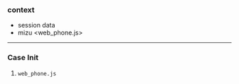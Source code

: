 ### context

* session data <auth>
* mizu <web_phone.js>

---

### Case Init

1. `web_phone.js` <script /> loading
2. `web_phone.js` initializing
   a. agent status webSocket listen => zustand store
3. `web_phone.js` loaded mizu init (session sip credentials)
   a. backend api agent status => get yeastar agent status
   b. on_register_state_change => agent status webSocket emit (agent information)
4. mizu init success mizu on_call_state_change
   a. call_stack listen => save incoming and outgoing events in array
   b. in_bound_ringing listen
   c. in_bound_connect listen
   d. out_bound_ringing listen
   e. out_bound_connect listen
   f. webSocket listen call_log queue number
    - set_state (queue_name, server_call_log_token, yeastar_call_id, queue_number)
    - set_attendant_transfer_form_data (channel_id)

---

### Case Inbound Ringing

1. get ph number from mizu `peername` => backend contact api (create new contact if not exists else return existing contact) => call_log store
2. call_from(mizu) , call_to (session) => call_log store
3. extension_id session data store => call_log store
4. duration (0), type (inbound), status (ringing) => call_log store
5. call_log store => backend api create call_log

---

### Case Inbound Connect

1. timer start
2. status (talking) => call_log store
3. call_from (mizu) , call_to (session) => call_log store
4. duration (0), type (inbound), contact_id => call_log store
5. call_log store => backend api create call_log (update)

---

### Case Outbound Ringing

1. mizu call_stack `peername` => backend contact api (create new contact if not exists else return existing contact) => call_log store
2. call_from (session), call_to (mizu call_stack) => call_log store
3. type (outbound), duration (0), status (ringing) => call_log store
4. call_log store => backend api create call_log

---

### Case Outbound Connect

1. timer start
2. call_from (session), call_to (mizu call_stack) => call_log store
3. type (outbound), duration (0), status (talking) => call_log store
4. call_log store => backend api create call_log (update)

---

### Case Ongoing Call

1. status (talking) => call_log store

---

### Case Call End (Inbound / Outbound)

1. webSocket listen call_log queue number
	a. clear set_state (queue_name, server_call_log_token, yeastar_call_id, queue_number)
	b. clear attendant_transfer_form_data (channel_id)

2. timer stop
3. duration (timer), status (missed/answered/no_answered) => call_log store
4. call_draft or end
	a. if (status == missed || status == no_answered) => clear all data
	b. else => call draft

---

### Case Blind Transfer

---

### Case Attendant Transfer
